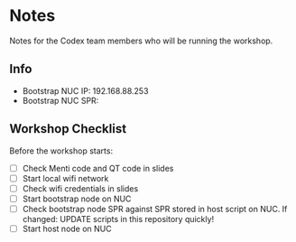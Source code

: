 # Notes
Notes for the Codex team members who will be running the workshop.

## Info
 - Bootstrap NUC IP: 192.168.88.253
 - Bootstrap NUC SPR: <WIP>

## Workshop Checklist
Before the workshop starts:
 - [ ] Check Menti code and QT code in slides
 - [ ] Start local wifi network
 - [ ] Check wifi credentials in slides
 - [ ] Start bootstrap node on NUC
 - [ ] Check bootstrap node SPR against SPR stored in host script on NUC. If changed: UPDATE scripts in this repository quickly!
 - [ ] Start host node on NUC
